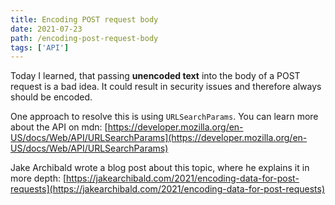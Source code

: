 ```yaml
---
title: Encoding POST request body
date: 2021-07-23
path: /encoding-post-request-body
tags: ['API']
---
```


Today I learned, that passing **unencoded text** into the body of a POST request is a bad idea. It could result in security issues and therefore always should be encoded.

One approach to resolve this is using `URLSearchParams`. You can learn more about the API on mdn: [https://developer.mozilla.org/en-US/docs/Web/API/URLSearchParams](https://developer.mozilla.org/en-US/docs/Web/API/URLSearchParams)

Jake Archibald wrote a blog post about this topic, where he explains it in more depth: [https://jakearchibald.com/2021/encoding-data-for-post-requests](https://jakearchibald.com/2021/encoding-data-for-post-requests)

